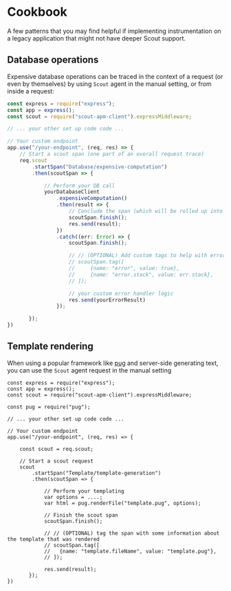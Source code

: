 # Cookbook #

A few patterns that you may find helpful if implementing instrumentation on a legacy application that might not have deeper Scout support.

## Database operations ##

Expensive database operations can be traced in the context of a request (or even by themselves) by using `Scout` agent in the manual setting, or from inside a request:

```typescript
const express = require("express");
const app = express();
const scout = require("scout-apm-client").expressMiddleware;

// ... your other set up code code ...

// Your custom endpoint
app.use("/your-endpoint", (req, res) => {
    // Start a scout span (one part of an overall request trace)
    req.scout
        .startSpan("Database/expensive-computation")
        .then(scoutSpan => {

            // Perform your DB call
            yourDatabaseClient
                .expensiveComputation()
                .then(result => {
                    // Conclude the span (which will be rolled up into the request)
                    scoutSpan.finish();
                    res.send(result);
                })
                .catch((err: Error) => {
                    scoutSpan.finish();

                    // // (OPTIONAL) Add custom tags to help with error classification
                    // scoutSpan.tag([
                    //     {name: "error", value: true},
                    //     {name: "error.stack", value: err.stack},
                    // ]);

                    // your custom error handler logic
                    res.send(yourErrorResult)
                });

       });
})
```

## Template rendering ##

When using a popular framework like [pug](https://github.com/pugjs/pug) and server-side generating text, you can use the `Scout` agent request in the manual setting

```
const express = require("express");
const app = express();
const scout = require("scout-apm-client").expressMiddleware;

const pug = require("pug");

// ... your other set up code code ...

// Your custom endpoint
app.use("/your-endpoint", (req, res) => {

    const scout = req.scout;

    // Start a scout request
    scout
        .startSpan("Template/template-generation")
        .then(scoutSpan => {

            // Perform your templating
            var options = ....;
            var html = pug.renderFile("template.pug", options);

            // Finish the scout span
            scoutSpan.finish();

            // // (OPTIONAL) tag the span with some information about the template that was rendered
            // scoutSpan.tag([
            //   {name: "template.fileName", value: "template.pug"},
            // ]);

            res.send(result);
       });
})
```
